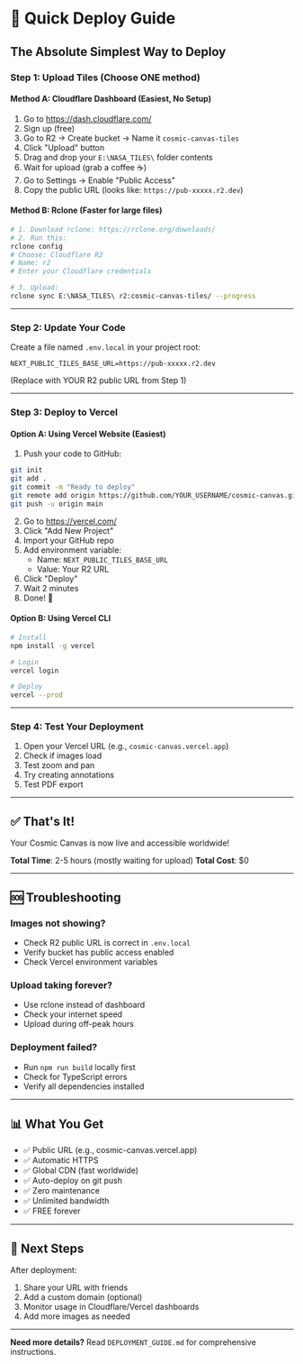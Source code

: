 # 🚀 Quick Deploy Guide

## The Absolute Simplest Way to Deploy

### Step 1: Upload Tiles (Choose ONE method)

#### Method A: Cloudflare Dashboard (Easiest, No Setup)

1. Go to https://dash.cloudflare.com/
2. Sign up (free)
3. Go to R2 → Create bucket → Name it `cosmic-canvas-tiles`
4. Click "Upload" button
5. Drag and drop your `E:\NASA_TILES\` folder contents
6. Wait for upload (grab a coffee ☕)
7. Go to Settings → Enable "Public Access"
8. Copy the public URL (looks like: `https://pub-xxxxx.r2.dev`)

#### Method B: Rclone (Faster for large files)

```bash
# 1. Download rclone: https://rclone.org/downloads/
# 2. Run this:
rclone config
# Choose: Cloudflare R2
# Name: r2
# Enter your Cloudflare credentials

# 3. Upload:
rclone sync E:\NASA_TILES\ r2:cosmic-canvas-tiles/ --progress
```

---

### Step 2: Update Your Code

Create a file named `.env.local` in your project root:

```env
NEXT_PUBLIC_TILES_BASE_URL=https://pub-xxxxx.r2.dev
```

(Replace with YOUR R2 public URL from Step 1)

---

### Step 3: Deploy to Vercel

#### Option A: Using Vercel Website (Easiest)

1. Push your code to GitHub:

```bash
git init
git add .
git commit -m "Ready to deploy"
git remote add origin https://github.com/YOUR_USERNAME/cosmic-canvas.git
git push -u origin main
```

2. Go to https://vercel.com/
3. Click "Add New Project"
4. Import your GitHub repo
5. Add environment variable:
   - Name: `NEXT_PUBLIC_TILES_BASE_URL`
   - Value: Your R2 URL
6. Click "Deploy"
7. Wait 2 minutes
8. Done! 🎉

#### Option B: Using Vercel CLI

```bash
# Install
npm install -g vercel

# Login
vercel login

# Deploy
vercel --prod
```

---

### Step 4: Test Your Deployment

1. Open your Vercel URL (e.g., `cosmic-canvas.vercel.app`)
2. Check if images load
3. Test zoom and pan
4. Try creating annotations
5. Test PDF export

---

## ✅ That's It!

Your Cosmic Canvas is now live and accessible worldwide!

**Total Time**: 2-5 hours (mostly waiting for upload)
**Total Cost**: $0

---

## 🆘 Troubleshooting

### Images not showing?

- Check R2 public URL is correct in `.env.local`
- Verify bucket has public access enabled
- Check Vercel environment variables

### Upload taking forever?

- Use rclone instead of dashboard
- Check your internet speed
- Upload during off-peak hours

### Deployment failed?

- Run `npm run build` locally first
- Check for TypeScript errors
- Verify all dependencies installed

---

## 📊 What You Get

- ✅ Public URL (e.g., cosmic-canvas.vercel.app)
- ✅ Automatic HTTPS
- ✅ Global CDN (fast worldwide)
- ✅ Auto-deploy on git push
- ✅ Zero maintenance
- ✅ Unlimited bandwidth
- ✅ FREE forever

---

## 🎯 Next Steps

After deployment:

1. Share your URL with friends
2. Add a custom domain (optional)
3. Monitor usage in Cloudflare/Vercel dashboards
4. Add more images as needed

---

**Need more details?** Read `DEPLOYMENT_GUIDE.md` for comprehensive instructions.
